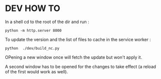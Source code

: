 # DEV HOW TO

In a shell cd to the root of the dir and run :
```
python -m http.server 8000
```



To update the version and the list of files to cache in the service worker : 
```
python  ./dev/build_nc.py
```




OPening a new window once will fetch the update but won't apply it.

A second window has to be opened for the changes to take effect (a reload of the first would work as well).
